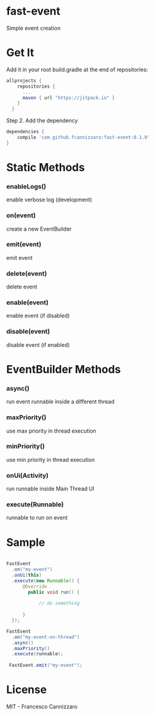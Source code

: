 # fast-event
Simple event creation

# Get It 

Add it in your root build.gradle at the end of repositories:

```gradle
allprojects {
    repositories {
      ...
      maven { url "https://jitpack.io" }
    }
  }
```

Step 2. Add the dependency


```gradle
dependencies {
    compile 'com.github.fcannizzaro:fast-event:0.1.0'
}
```

# Static Methods

### enableLogs()
enable verbose log (development)

### on(event)
create a new EventBuilder

### emit(event)
emit event

### delete(event)
delete event

### enable(event)
enable event (if disabled)

### disable(event)
disable event (if enabled)

# EventBuilder Methods

### async()
run event runnable inside a different thread

### maxPriority()
use max priority in thread execution

### minPriority()
use min priority in thread execution

### onUi(Activity)
run runnable inside Main Thread UI

### execute(Runnable)
runnable to run on event

# Sample
```java

FastEvent
  .on("my-event")
  .onUi(this)
  .execute(new Runnable() {
      @Override
        public void run() {
  
            // do something
  
      }
  });

FastEvent
  .on("my-event-on-thread")
  .async()
  .maxPriority()
  .execute(runnable);
  
 FastEvent.emit("my-event");

```

# License
MIT - Francesco Cannizzaro 